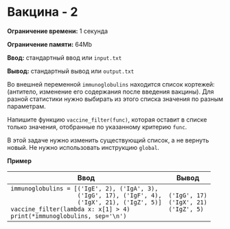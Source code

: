 # Вакцина - 2

**Ограничение времени:** 1 секунда

**Ограничение памяти:** 64Mb

**Ввод:** стандартный ввод или `input.txt`

**Вывод:** стандартный вывод или `output.txt`

Во внешней переменной `immunoglobulins` находится список кортежей: (антитело, изменение его содержания после введения вакцины). Для разной статистики нужно выбирать из этого списка значения по разным параметрам.

Напишите функцию `vaccine_filter(func)`, которая оставит в списке только значения, отобранные по указанному критерию `func`.

В этой задаче нужно изменить существующий список, а не вернуть новый. Не нужно использовать инструкцию `global`.

**Пример**

| Ввод                                                                                                                                              | Вывод                                    |
|---------------------------------------------------------------------------------------------------------------------------------------------------|------------------------------------------|
| `immunoglobulins = [('IgE', 2), ('IgA', 3),` <br> `                   ('IgG', 17), ('IgF', 4),` <br> `                   ('IgX', 21), ('IgZ', 5)]` <br> `vaccine_filter(lambda x: x[1] > 4)` <br> `print(*immunoglobulins, sep='\n')` | `('IgG', 17)` <br> `('IgX', 21)` <br> `('IgZ', 5)` |
